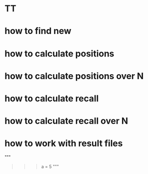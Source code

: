 # TT

# how to find new

# how to calculate positions

# how to calculate positions over N

# how to calculate recall

# how to calculate recall over N

# how to work with result files

"""
>>> a = 5
"""